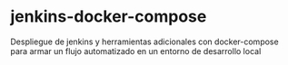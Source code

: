 # jenkins-docker-compose
Despliegue de jenkins y herramientas adicionales con docker-compose para armar un flujo automatizado en un entorno de desarrollo local